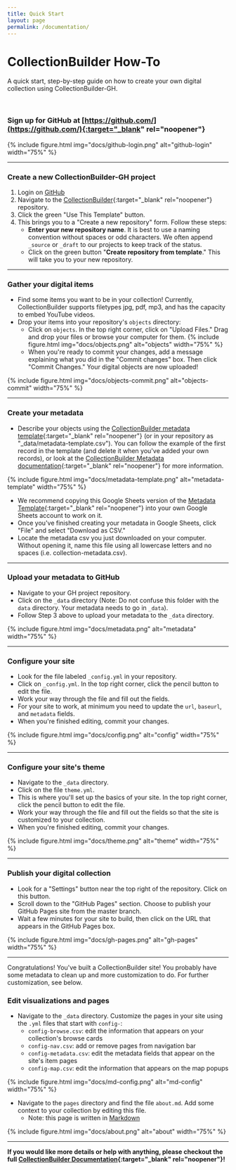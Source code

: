 ```yaml
---
title: Quick Start
layout: page
permalink: /documentation/
---
```


# CollectionBuilder How-To

A quick start, step-by-step guide on how to create your own digital collection using CollectionBuilder-GH.

<br>

### Sign up for GitHub at [https://github.com/](https://github.com/){:target="_blank" rel="noopener"}

{% include figure.html img="docs/github-login.png" alt="github-login" width="75%" %}

------

### Create a new CollectionBuilder-GH project 

1. Login on [GitHub](https://github.com)
2. Navigate to the [CollectionBuilder](https://github.com/CollectionBuilder/collectionbuilder-gh){:target="_blank" rel="noopener"} repository.
2. Click the green "Use This Template" button.    
3. This brings you to a "Create a new repository" form. Follow these steps:
    - **Enter your new repository name**. It is best to use a naming convention without spaces or odd characters. We often append `_source` or `_draft` to our projects to keep track of the status. 
    - Click on the green button "**Create repository from template**." This will take you to your new repository.

------

### Gather your digital items

- Find some items you want to be in your collection! Currently, CollectionBuilder supports filetypes jpg, pdf, mp3, and has the capacity to embed YouTube videos.
- Drop your items into your repository's `objects` directory:
    - Click on `objects`. In the top right corner, click on "Upload Files." Drag and drop your files or browse your computer for them. 
    {% include figure.html img="docs/objects.png" alt="objects" width="75%" %}
    - When you're ready to commit your changes, add a message explaining what you did in the "Commit changes" box. Then click "Commit Changes." Your digital objects are now uploaded!

{% include figure.html img="docs/objects-commit.png" alt="objects-commit" width="75%" %}

------

### Create your metadata

- Describe your objects using the [CollectionBuilder metadata template](https://docs.google.com/spreadsheets/d/1Uv9ytll0hysMOH1j-VL1lZx6PWvc1zf3L35sK_4IuzI/edit#gid=0){:target="_blank" rel="noopener"} (or in your repository as "_data/metadata-template.csv"). You can follow the example of the first record in the template (and delete it when you've added your own records), or look at the [CollectionBuilder Metadata documentation](https://collectionbuilder.github.io/docs/metadata.html){:target="_blank" rel="noopener"} for more information.

{% include figure.html img="docs/metadata-template.png" alt="metadata-template" width="75%" %}

- We recommend copying this Google Sheets version of the [Metadata Template](https://docs.google.com/spreadsheets/d/1Uv9ytll0hysMOH1j-VL1lZx6PWvc1zf3L35sK_4IuzI/edit#gid=0){:target="_blank" rel="noopener"} into your own Google Sheets account to work on it.
- Once you've finished creating your metadata in Google Sheets, click "File" and select "Download as CSV."
- Locate the metadata csv you just downloaded on your computer. Without opening it, name this file using all lowercase letters and no spaces (i.e. collection-metadata.csv). 

------

### Upload your metadata to GitHub

- Navigate to your GH project repository.
- Click on the `_data` directory (Note: Do not confuse this folder with the `data` directory. Your metadata needs to go in `_data`).
- Follow Step 3 above to upload your metadata to the `_data` directory.

{% include figure.html img="docs/metadata.png" alt="metadata" width="75%" %}

------

### Configure your site

- Look for the file labeled `_config.yml` in your repository.
- Click on `_config.yml`. In the top right corner, click the pencil button to edit the file.
- Work your way through the file and fill out the fields.
- For your site to work, at minimum you need to update the `url`, `baseurl`, and `metadata` fields.
- When you're finished editing, commit your changes.

{% include figure.html img="docs/config.png" alt="config" width="75%" %}

------

### Configure your site's theme

- Navigate to the `_data` directory.
- Click on the file `theme.yml`.
- This is where you'll set up the basics of your site. In the top right corner, click the pencil button to edit the file.
- Work your way through the file and fill out the fields so that the site is customized to your collection.
- When you're finished editing, commit your changes.

{% include figure.html img="docs/theme.png" alt="theme" width="75%" %}

------

### Publish your digital collection

- Look for a "Settings" button near the top right of the repository. Click on this button.
- Scroll down to the "GitHub Pages" section. Choose to publish your GitHub Pages site from the master branch.
- Wait a few minutes for your site to build, then click on the URL that appears in the GitHub Pages box.

{% include figure.html img="docs/gh-pages.png" alt="gh-pages" width="75%" %}

------

Congratulations! You've built a CollectionBuilder site! You probably have some metadata to clean up and more customization to do. 
For further customization, see below.

### Edit visualizations and pages

- Navigate to the `_data` directory. Customize the pages in your site using the `.yml` files that start with `config-`:
    - `config-browse.csv`: edit the information that appears on your collection's browse cards
    - `config-nav.csv`: add or remove pages from navigation bar
    - `config-metadata.csv`: edit the metadata fields that appear on the site's item pages
    - `config-map.csv`: edit the information that appears on the map popups

{% include figure.html img="docs/md-config.png" alt="md-config" width="75%" %}

- Navigate to the `pages` directory and find the file `about.md`. Add some context to your collection by editing this file.
    - Note: this page is written in [Markdown](https://guides.github.com/features/mastering-markdown/)

{% include figure.html img="docs/about.png" alt="about" width="75%" %}

------

**If you would like more details or help with anything, please checkout the full [CollectionBuilder Documentation](https://collectionbuilder.github.io/docs/introduction.html){:target="_blank" rel="noopener"}!**
